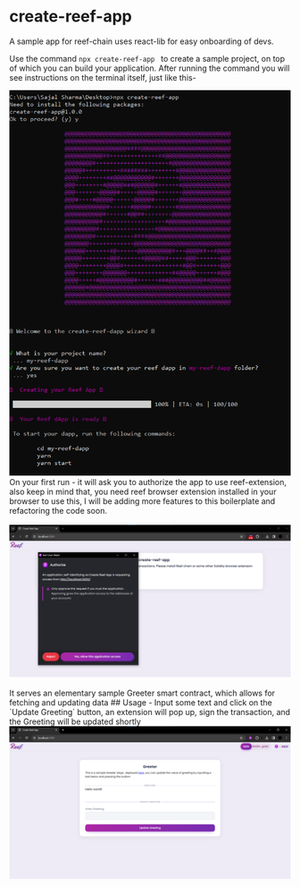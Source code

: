 # create-reef-app
A sample app for reef-chain uses react-lib for easy onboarding of devs.

Use the command ``` npx create-reef-app  ``` to create a sample project, on top of which you can build your application. 
After running the command you will see instructions on the terminal itself, just like this-

<img width="579" alt="new-reef-app-img" src="/bin/new-reef-app-1.png">

<br />
On your first run - it will ask you to authorize the app to use reef-extension, also keep in mind that, you need reef browser extension installed in your browser to use this, I will be adding more features to this boilerplate and refactoring the code soon.

<br />
<br />
<img width="1147" alt="reef-auth-img" src="/bin/reef-auth-2.png">

<br />
<br />
It serves an elementary sample Greeter smart contract, which allows for fetching and updating data 
## Usage 
- Input some text and click on the `Update Greeting` button, an extension will pop up, sign the transaction, and the Greeting will be updated shortly

<br />
<img width="1147" alt="reef-app--img" src="/bin/reef-app-3.png">

